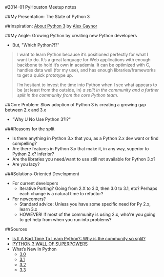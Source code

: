 #2014-01 PyHouston Meetup notes

##My Presentation: The State of Python 3

##Inspiration: [About Python 3](http://alexgaynor.net/2013/dec/30/about-python-3/) by [Alex Gaynor](http://alexgaynor.net/about/)

##My Angle: Growing Python by creating new Python developers
-  But, "Which Python?!?"

<blockquote><p>I want to learn Python because it’s positioned perfectly for what I want to do. It’s a great language for Web applications with enough backbone to hold it’s own in academia. It can be optimized with C, handles data well (for my use), and has enough libraries/frameworks to get a quick prototype up.</p>

<p>I’m hesitant to invest the time into Python when I see what appears to be (at least from the outside, in) <em>a split in the community and a further split in the community from the core Python team.</em></p>
</blockquote>

##Core Problem: Slow adoption of Python 3 is creating a growing gap between 2.x and 3.x
-  "Why U No Use Python 3?!?"

###Reasons for the split
-  Is there anything in Python 3.x that you, as a Python 2.x dev want or find compelling?
-  Are there features in Python 3.x that make it, in any way, superior to Python 2.x? Inferior?
-  Are the libraries you need/want to use still not available for Python 3.x?
-  Are you lazy?

###Solutions-Oriented Development
-  For current developers
    -   Iterative Porting? Going from 2.X to 3.0, then 3.0 to 3.1, etc? Perhaps each change is a natural time to refactor?
-  For newcomers?
    -  Standard advice: Unless you have some specific need for Py 2.x, learn 3.x
    -  HOWEVER! If most of the community is using 2.x, who're you going to get help from when you run into problems?

##Sources
-  [Is It A Bad Time To Learn Python?: Why is the community so split?](https://medium.com/p/1852949d147e)
-  [PYTHON 3 WALL OF SUPERPOWERS](http://python3wos.appspot.com/)
-  What’s New In Python 
    -  [3.0](http://docs.python.org/3/whatsnew/3.0.html)
    -  [3.1](http://docs.python.org/3/whatsnew/3.1.html)
    -  [3.2](http://docs.python.org/3/whatsnew/3.2.html)
    -  [3.3](http://docs.python.org/3/whatsnew/3.3.html)

